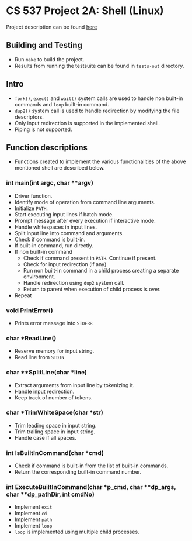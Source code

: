 # CS 537 Project 2A: Shell (Linux)

Project description can be found [here](https://pages.cs.wisc.edu/~remzi/Classes/537/Fall2021/Projects/p2a.html)

## Building and Testing

- Run `make` to build the project.
- Results from running the testsuite can be found in `tests-out` directory.

## Intro

- `fork()`, `exec()` and `wait()` system calls are used to handle non built-in commands and `loop` built-in command.
- `dup2()` system call is used to handle redirection by modifying the file descriptors.
- Only input redirection is supported in the implemented shell.
- Piping is not supported.

## Function descriptions

- Functions created to implement the various functionalities of the above mentioned shell are described below.

### int main(int argc, char **argv)

- Driver function.
- Identify mode of operation from command line arguments.
- Initialize `PATH`.
- Start executing input lines if batch mode.
- Prompt message after every execution if interactive mode.
- Handle whitespaces in input lines.
- Split input line into command and arguments.
- Check if command is built-in.
- If built-in command, run directly.
- If non built-in command
    - Check if command present in `PATH`. Continue if present.
    - Check for input redirection (if any).
    - Run non built-in command in a child process creating a separate environment.
    - Handle redirection using `dup2` system call.
    - Return to parent when execution of child process is over.
- Repeat

### void PrintError()

- Prints error message into `STDERR`

### char *ReadLine()

- Reserve memory for input string.
- Read line from `STDIN`

### char **SplitLine(char *line)

- Extract arguments from input line by tokenizing it.
- Handle input redirection.
- Keep track of number of tokens.

### char *TrimWhiteSpace(char *str)

- Trim leading space in input string.
- Trim trailing space in input string.
- Handle case if all spaces.

### int IsBuiltInCommand(char *cmd)

- Check if command is built-in from the list of built-in commands.
- Return the corresponding built-in command number.

### int ExecuteBuiltInCommand(char *p_cmd, char **dp_args, char **dp_pathDir, int cmdNo)

- Implement `exit`
- Implement `cd`
- Implement `path`
- Implement `loop`
- `loop` is implemented using multiple child processes.